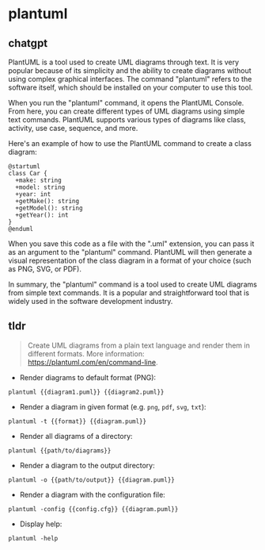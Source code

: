 # plantuml 
## chatgpt 
PlantUML is a tool used to create UML diagrams through text. It is very popular because of its simplicity and the ability to create diagrams without using complex graphical interfaces. The command "plantuml" refers to the software itself, which should be installed on your computer to use this tool.

When you run the "plantuml" command, it opens the PlantUML Console. From here, you can create different types of UML diagrams using simple text commands. PlantUML supports various types of diagrams like class, activity, use case, sequence, and more.

Here's an example of how to use the PlantUML command to create a class diagram:

```
@startuml
class Car {
  +make: string
  +model: string
  +year: int
  +getMake(): string
  +getModel(): string
  +getYear(): int
}
@enduml
```

When you save this code as a file with the ".uml" extension, you can pass it as an argument to the "plantuml" command. PlantUML will then generate a visual representation of the class diagram in a format of your choice (such as PNG, SVG, or PDF).

In summary, the "plantuml" command is a tool used to create UML diagrams from simple text commands. It is a popular and straightforward tool that is widely used in the software development industry. 

## tldr 
 
> Create UML diagrams from a plain text language and render them in different formats.
> More information: <https://plantuml.com/en/command-line>.

- Render diagrams to default format (PNG):

`plantuml {{diagram1.puml}} {{diagram2.puml}}`

- Render a diagram in given format (e.g. `png`, `pdf`, `svg`, `txt`):

`plantuml -t {{format}} {{diagram.puml}}`

- Render all diagrams of a directory:

`plantuml {{path/to/diagrams}}`

- Render a diagram to the output directory:

`plantuml -o {{path/to/output}} {{diagram.puml}}`

- Render a diagram with the configuration file:

`plantuml -config {{config.cfg}} {{diagram.puml}}`

- Display help:

`plantuml -help`

